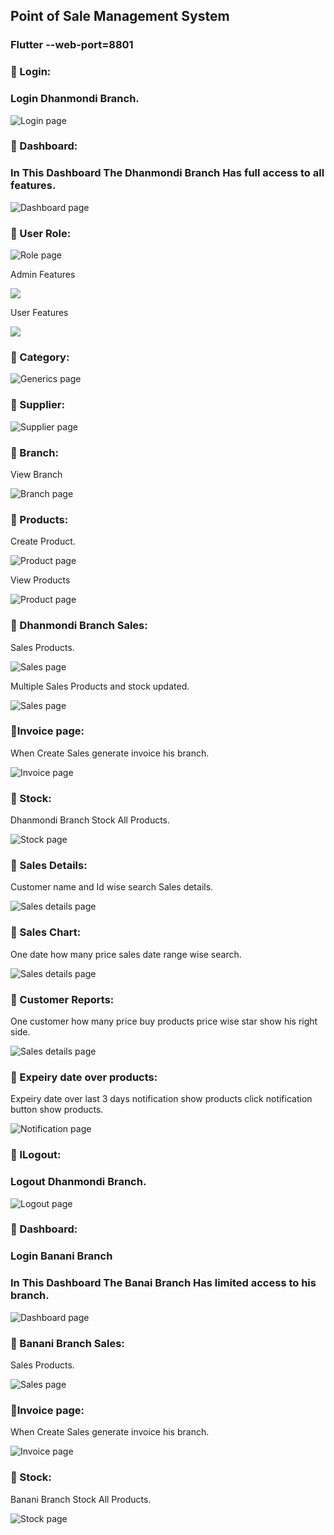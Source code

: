 ## Point of Sale Management System
### Flutter --web-port=8801

### :pushpin: Login:
### Login Dhanmondi Branch.

![ Login page](https://github.com/mdtowhid98/Point-of-Sale-Flutter-And-Spring-boot-Project/blob/main/Screen%20shot/1%2CLogin.png)


### :pushpin: Dashboard:
### In This Dashboard The Dhanmondi Branch Has full access to all features.

![ Dashboard page](https://github.com/mdtowhid98/Point-of-Sale-Flutter-And-Spring-boot-Project/blob/main/Screen%20shot/18%2Cnotifications.png)

### :pushpin: User Role:

![ Role page](https://github.com/mdtowhid98/Point-of-Sale-Flutter-And-Spring-boot-Project/blob/main/Screen%20shot/3%2CUser%20Role.png)

Admin Features

![](https://github.com/mdtowhid98/Point-of-Sale-Flutter-And-Spring-boot-Project/blob/main/Screen%20shot/4%2CAdmin%20features.png)

User Features

![](https://github.com/mdtowhid98/Point-of-Sale-Flutter-And-Spring-boot-Project/blob/main/Screen%20shot/5%2CUser%20features.png)

### :pushpin: Category:

![ Generics page](https://github.com/mdtowhid98/Point-of-Sale-Flutter-And-Spring-boot-Project/blob/main/Screen%20shot/6%2Ccategory.png)

### :pushpin: Supplier:

![ Supplier page](https://github.com/mdtowhid98/Point-of-Sale-Flutter-And-Spring-boot-Project/blob/main/Screen%20shot/7%2Csupplier.png)

### :pushpin: Branch:
View Branch

![ Branch page](https://github.com/mdtowhid98/Point-of-Sale-Flutter-And-Spring-boot-Project/blob/main/Screen%20shot/8%2Cbranch.png)

### :pushpin: Products:
Create Product.

![ Product page](https://github.com/mdtowhid98/Point-of-Sale-Flutter-And-Spring-boot-Project/blob/main/Screen%20shot/10%2Ccreate%20products.png)

View Products

![ Product page](https://github.com/mdtowhid98/Point-of-Sale-Flutter-And-Spring-boot-Project/blob/main/Screen%20shot/9%2Cview%20products.png)


### :pushpin: Dhanmondi Branch Sales:
Sales Products.

![ Sales page](https://github.com/mdtowhid98/Point-of-Sale-Flutter-And-Spring-boot-Project/blob/main/Screen%20shot/11%2Cdhanmondi%20branch%20sales.png)

Multiple Sales Products and stock updated.

![ Sales page](https://github.com/mdtowhid98/Point-of-Sale-Flutter-And-Spring-boot-Project/blob/main/Screen%20shot/13%2Cmultiple%20sales.png)

### :pushpin:Invoice page:
When Create Sales generate invoice his branch.

![ Invoice page](https://github.com/mdtowhid98/Point-of-Sale-Flutter-And-Spring-boot-Project/blob/main/Screen%20shot/12%2Cdhanmondi%20branch%20invoice.png)

### :pushpin: Stock:
Dhanmondi Branch Stock All Products.

![ Stock page](https://github.com/mdtowhid98/Point-of-Sale-Flutter-And-Spring-boot-Project/blob/main/Screen%20shot/14%2Cdhanmondi%20branch%20stock.png)

### :pushpin: Sales Details:
Customer name and Id wise search Sales details.

![ Sales details page](https://github.com/mdtowhid98/Point-of-Sale-Flutter-And-Spring-boot-Project/blob/main/Screen%20shot/15%2Csales%20deatails.png)

### :pushpin: Sales Chart:
One date how many price sales date range wise search.

![ Sales details page](https://github.com/mdtowhid98/Point-of-Sale-Flutter-And-Spring-boot-Project/blob/main/Screen%20shot/16%2Csales%20chart.png)

### :pushpin: Customer Reports:
One customer how many price buy products price wise star show his right side.

![ Sales details page](https://github.com/mdtowhid98/Point-of-Sale-Flutter-And-Spring-boot-Project/blob/main/Screen%20shot/17%2Ccustomer%20reports.png)

### :pushpin: Expeiry date over products:
Expeiry date over last 3 days notification show products click notification button show products.

![ Notification page](https://github.com/mdtowhid98/Point-of-Sale-Flutter-And-Spring-boot-Project/blob/main/Screen%20shot/19%2Clast%203%20days.png)

### :pushpin: lLogout:
### Logout Dhanmondi Branch.

![ Logout page](https://github.com/mdtowhid98/Point-of-Sale-Flutter-And-Spring-boot-Project/blob/main/Screen%20shot/20%2Clogout.png)


### :pushpin: Dashboard:
### Login Banani Branch
### In This Dashboard The Banai Branch Has limited access to his branch.
![ Dashboard page](https://github.com/mdtowhid98/Point-of-Sale-Flutter-And-Spring-boot-Project/blob/main/Screen%20shot/24%2Cbanani%20branch%20home.png)

### :pushpin: Banani Branch Sales:
Sales Products.

![ Sales page](https://github.com/mdtowhid98/Point-of-Sale-Flutter-And-Spring-boot-Project/blob/main/Screen%20shot/22%2Cbanani%20branch%20sales.png)

### :pushpin:Invoice page:

When Create Sales generate invoice his branch.

![ Invoice page](https://github.com/mdtowhid98/Point-of-Sale-Flutter-And-Spring-boot-Project/blob/main/Screen%20shot/23%2Cbanani%20branch%20invoice.png)

### :pushpin: Stock:
Banani Branch Stock All Products.

![ Stock page](https://github.com/mdtowhid98/Point-of-Sale-Flutter-And-Spring-boot-Project/blob/main/Screen%20shot/21%2Cbanani%20branch%20stock.png)





